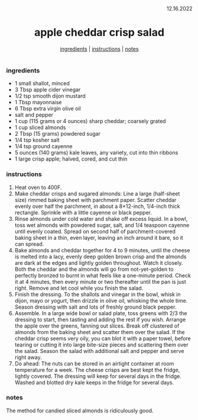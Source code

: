 <p align="right">12.16.2022</p>

<h1 align="center">apple cheddar crisp salad</h1>

<div align="center">
  <a href="#ingredients">ingredients</a> | 
  <a href="#instructions">instructions</a> | 
  <a href="#notes">notes</a>
</div>
<br>

### ingredients
- 1 small shallot, minced
- 3 Tbsp apple cider vinegar
- 1/2 tsp smooth dijon mustard
- 1 Tbsp mayonnaise
- 6 Tbsp extra virgin olive oil
- salt and pepper
- 1 cup (115 grams or 4 ounces) sharp cheddar; coarsely grated
- 1 cup sliced almonds
- 2 Tbsp (15 grams) powdered sugar
- 1/4 tsp kosher salt
- 1/4 tsp ground cayenne
- 5 ounces (140 grams) kale leaves, any variety, cut into thin ribbons
- 1 large crisp apple; halved, cored, and cut thin

### instructions
1. Heat oven to 400F.
1. Make cheddar crisps and sugared almonds: Line a large (half-sheet size) rimmed baking sheet with parchment paper. Scatter cheddar evenly over half the parchment, in about a 8×12-inch, 1/4-inch thick rectangle. Sprinkle with a little cayenne or black pepper.
1. Rinse almonds under cold water and shake off excess liquid. In a bowl, toss wet almonds with powdered sugar, salt, and 1/4 teaspoon cayenne until evenly coated. Spread on second half of parchment-covered baking sheet in a thin, even layer, leaving an inch around it bare, so it can spread.
1. Bake almonds and cheddar together for 4 to 9 minutes, until the cheese is melted into a lacy, evenly deep golden brown crisp and the almonds are dark at the edges and lightly golden throughout. Watch it closely. Both the cheddar and the almonds will go from not-yet-golden to perfectly bronzed to burnt in what feels like a one-minute period. Check it at 4 minutes, then every minute or two thereafter until the pan is just right. Remove and let cool while you finish the salad.
1. Finish the dressing. To the shallots and vinegar in the bowl, whisk in dijon, mayo or yogurt, then drizzle in olive oil, whisking the whole time. Season dressing with salt and lots of freshly ground black pepper.
1. Assemble. In a large wide bowl or salad plate, toss greens with 2/3 the dressing to start, then tasting and adding the rest if you wish. Arrange the apple over the greens, fanning out slices. Break off clustered of almonds from the baking sheet and scatter them over the salad. If the cheddar crisp seems very oily, you can blot it with a paper towel, before tearing or cutting it into large bite-size pieces and scattering them over the salad. Season the salad with additional salt and pepper and serve right away.
1. Do ahead: The nuts can be stored in an airtight container at room temperature for a week. The cheese crisps are best kept the fridge, lightly covered. The dressing will keep for several days in the fridge. Washed and blotted dry kale keeps in the fridge for several days. 

### notes
The method for candied sliced almonds is ridiculously good.

